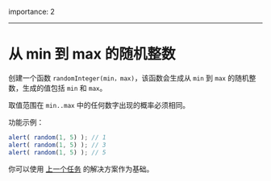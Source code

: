 importance: 2

---

# 从 min 到 max 的随机整数

创建一个函数 `randomInteger(min，max)`，该函数会生成从 `min` 到 `max` 的随机整数，生成的值包括 `min` 和 `max`。

取值范围在 `min..max` 中的任何数字出现的概率必须相同。


功能示例：

```js
alert( random(1, 5) ); // 1
alert( random(1, 5) ); // 3
alert( random(1, 5) ); // 5
```

你可以使用 [上一个任务](info:task/random-min-max) 的解决方案作为基础。
